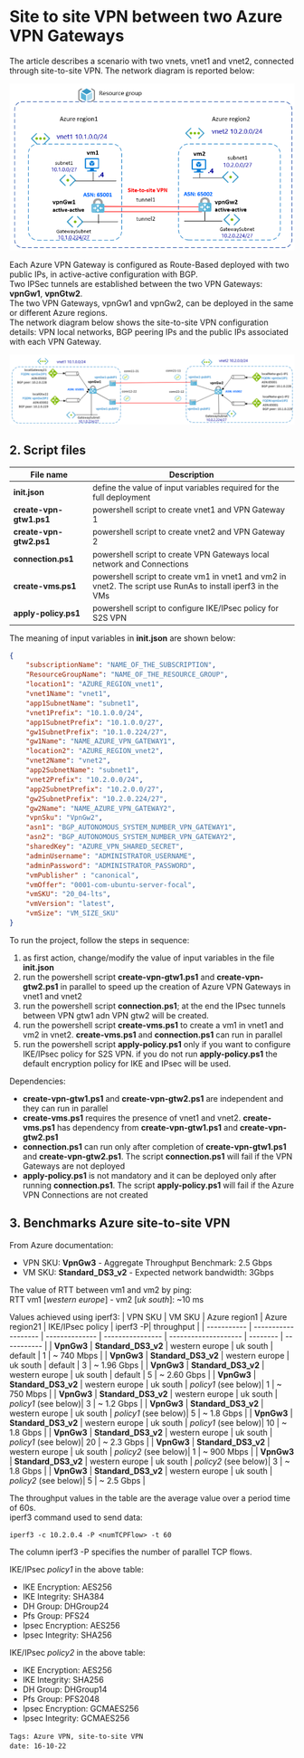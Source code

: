<properties
pageTitle= 'Site to site VPN between two Azure VPN Gateways'
description= "Site to site VPN between two Azure VPN Gateways"
documentationcenter: Azure
services="VPN Gateway"
documentationCenter="github"
authors="fabferri"
editor=""/>

<tags
   ms.service="howto-Azure-examples"
   ms.devlang="na"
   ms.topic="article"
   ms.tgt_pltfrm="na"
   ms.workload="Azure VPN Gateway, site-to-site VPN"
   ms.date="16/10/2022"
   ms.review=""
   ms.author="fabferri" />

# Site to site VPN between two Azure VPN Gateways
The article describes a scenario with two vnets, vnet1 and vnet2, connected through site-to-site VPN. The network diagram is reported below:

[![1]][1]

Each Azure VPN Gateway is configured as Route-Based deployed with two public IPs, in active-active configuration with BGP. <br>
Two IPSec tunnels are established between the two VPN Gateways: **vpnGw1**, **vpnGtw2**. <br>
The two VPN Gateways, vpnGw1 and vpnGw2, can be deployed in the same or different Azure regions. <br>
The network diagram below shows the site-to-site VPN configuration details: VPN local networks, BGP peering IPs and the public IPs associated with each VPN Gateway.

[![2]][2]


## <a name="list of files"></a>2. Script files

| File name                | Description                                                                    |
| ------------------------ | ------------------------------------------------------------------------------ |
| **init.json**            | define the value of input variables required for the full deployment           |
| **create-vpn-gtw1.ps1**  | powershell script to create vnet1 and VPN Gateway 1                            |
| **create-vpn-gtw2.ps1**  | powershell script to create vnet2 and VPN Gateway 2                            |
| **connection.ps1**       | powershell script to create VPN Gateways local network and Connections         |
| **create-vms.ps1**       | powershell script to create vm1 in vnet1 and vm2 in vnet2. The script use RunAs to install iperf3 in the VMs |
| **apply-policy.ps1**     | powershell script to configure IKE/IPsec policy for S2S VPN                    |

The meaning of input variables in **init.json** are shown below:
```json
{
    "subscriptionName": "NAME_OF_THE_SUBSCRIPTION",
    "ResourceGroupName": "NAME_OF_THE_RESOURCE_GROUP",
    "location1": "AZURE_REGION_vnet1",
    "vnet1Name": "vnet1",
    "app1SubnetName": "subnet1",
    "vnet1Prefix": "10.1.0.0/24",
    "app1SubnetPrefix": "10.1.0.0/27",
    "gw1SubnetPrefix": "10.1.0.224/27",
    "gw1Name": "NAME_AZURE_VPN_GATEWAY1",
    "location2": "AZURE_REGION_vnet2",
    "vnet2Name": "vnet2",
    "app2SubnetName": "subnet1",
    "vnet2Prefix": "10.2.0.0/24",
    "app2SubnetPrefix": "10.2.0.0/27",
    "gw2SubnetPrefix": "10.2.0.224/27",
    "gw2Name": "NAME_AZURE_VPN_GATEWAY2",
    "vpnSku": "VpnGw2",
    "asn1": "BGP_AUTONOMOUS_SYSTEM_NUMBER_VPN_GATEWAY1",
    "asn2": "BGP_AUTONOMOUS_SYSTEM_NUMBER_VPN_GATEWAY2",
    "sharedKey": "AZURE_VPN_SHARED_SECRET",
    "adminUsername": "ADMINISTRATOR_USERNAME",
    "adminPassword": "ADMINISTRATOR_PASSWORD",
    "vmPublisher" : "canonical",
    "vmOffer": "0001-com-ubuntu-server-focal",
    "vmSKU": "20_04-lts",
    "vmVersion": "latest",
    "vmSize": "VM_SIZE_SKU"
}
```

To run the project, follow the steps in sequence:
1. as first action, change/modify the value of input variables in the file **init.json**
2. run the powershell script **create-vpn-gtw1.ps1** and **create-vpn-gtw2.ps1** in parallel to speed up the creation of Azure VPN Gateways in vnet1 and vnet2
3. run the powershell script **connection.ps1**; at the end the IPsec tunnels between VPN gtw1 adn VPN gtw2 will be created.
4. run the powershell script **create-vms.ps1** to create a vm1 in vnet1 and vm2 in vnet2. **create-vms.ps1** and **connection.ps1** can run in parallel
5. run the powershell script **apply-policy.ps1** only if you want to configure IKE/IPsec policy for S2S VPN. if you do not run **apply-policy.ps1** the default  encryption policy for IKE and IPsec will be used.

Dependencies:
* **create-vpn-gtw1.ps1** and **create-vpn-gtw2.ps1** are independent and they can run in parallel
* **create-vms.ps1** requires the presence of vnet1 and vnet2. **create-vms.ps1** has dependency from **create-vpn-gtw1.ps1** and **create-vpn-gtw2.ps1**
* **connection.ps1** can run only after completion of **create-vpn-gtw1.ps1** and **create-vpn-gtw2.ps1**. The script **connection.ps1** will fail if the VPN Gateways are not deployed
* **apply-policy.ps1** is not mandatory and it can be deployed only after running **connection.ps1**. The script **apply-policy.ps1** will fail if the Azure VPN Connections are not created

## <a name="list of files"></a>3. Benchmarks Azure site-to-site VPN
From Azure documentation: <br>
* VPN SKU: **VpnGw3** - Aggregate Throughput Benchmark: 2.5 Gbps
* VM SKU: **Standard_DS3_v2** - Expected network bandwidth: 3Gbps

The value of RTT between vm1 and vm2 by ping: <br>
RTT vm1 [_western europe_] - vm2 [_uk south_]: ~10 ms    

Values achieved using iperf3:
| VPN SKU     | VM SKU              | Azure region1  |  Azure region21  | IKE/IPsec policy     |  iperf3 -P| throughput  |
| ----------- | ------------------- | -------------- | ---------------- | -------------------- |  -------- | ----------- |
| **VpnGw3**  | **Standard_DS3_v2** | western europe | uk south         | default              |     1     | ~  740 Mbps |
| **VpnGw3**  | **Standard_DS3_v2** | western europe | uk south         | default              |     3     | ~ 1.96 Gbps |
| **VpnGw3**  | **Standard_DS3_v2** | western europe | uk south         | default              |     5     | ~ 2.60 Gbps |
| **VpnGw3**  | **Standard_DS3_v2** | western europe | uk south         | _policy1_ (see below)|     1     | ~  750 Mbps |
| **VpnGw3**  | **Standard_DS3_v2** | western europe | uk south         | _policy1_ (see below)|     3     | ~ 1.2  Gbps |
| **VpnGw3**  | **Standard_DS3_v2** | western europe | uk south         | _policy1_ (see below)|     5     | ~ 1.8  Gbps |
| **VpnGw3**  | **Standard_DS3_v2** | western europe | uk south         | _policy1_ (see below)|    10     | ~ 1.8  Gbps |
| **VpnGw3**  | **Standard_DS3_v2** | western europe | uk south         | _policy1_ (see below)|    20     | ~ 2.3  Gbps |
| **VpnGw3**  | **Standard_DS3_v2** | western europe | uk south         | _policy2_ (see below)|     1     | ~  900 Mbps |
| **VpnGw3**  | **Standard_DS3_v2** | western europe | uk south         | _policy2_ (see below)|     3     | ~ 1.8  Gbps |
| **VpnGw3**  | **Standard_DS3_v2** | western europe | uk south         | _policy2_ (see below)|     5     | ~ 2.5  Gbps |

The throughput values in the table are the average value over a period time of 60s. <br>
iperf3 command used to send data: 
```
iperf3 -c 10.2.0.4 -P <numTCPFlow> -t 60
```

The column iperf3 -P specifies the number of parallel TCP flows.

IKE/IPsec _policy1_ in the above table: 
* IKE Encryption: AES256
* IKE Integrity: SHA384
* DH Group: DHGroup24
* Pfs Group: PFS24
* Ipsec Encryption: AES256 
* Ipsec Integrity: SHA256 

IKE/IPsec _policy2_ in the above table: 
* IKE Encryption: AES256
* IKE Integrity: SHA256
* DH Group: DHGroup14
* Pfs Group: PFS2048
* Ipsec Encryption: GCMAES256 
* Ipsec Integrity: GCMAES256 




`Tags: Azure VPN, site-to-site VPN` <br>
`date: 16-10-22`

<!--Image References-->

[1]: ./media/network-diagram.png "network diagram"
[2]: ./media/network-diagram2.png "site-to-site VPN details"

<!--Link References-->

